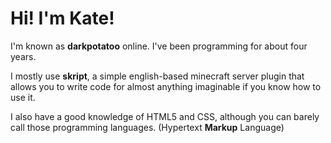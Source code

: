 # Hi! I'm Kate!
I'm known as **darkpotatoo** online. I've been programming for about four years.

I mostly use **skript**, a simple english-based minecraft server plugin that allows you to write code for almost anything imaginable if you know how to use it.

I also have a good knowledge of HTML5 and CSS, although you can barely call those programming languages. (Hypertext **Markup** Language)

<!--
**darkpotatoo/darkpotatoo** is a ✨ _special_ ✨ repository because its `README.md` (this file) appears on your GitHub profile.

Here are some ideas to get you started:

- 🔭 I’m currently working on ...
- 🌱 I’m currently learning ...
- 👯 I’m looking to collaborate on ...
- 🤔 I’m looking for help with ...
- 💬 Ask me about ...
- 📫 How to reach me: ...
- 😄 Pronouns: ...
- ⚡ Fun fact: ...
-->
